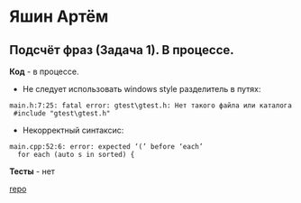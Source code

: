 # Яшин Артём

## Подсчёт фраз (Задача 1). В процессе.

**Код** - в процессе.

- Не следует использовать windows style разделитель в путях:
```
main.h:7:25: fatal error: gtest\gtest.h: Нет такого файла или каталога
 #include "gtest\gtest.h"
```
- Некорректный синтаксис:
```
main.cpp:52:6: error: expected ‘(’ before ‘each’
  for each (auto s in sorted) {
```

**Тесты** - нет

[repo](https://bitbucket.org/yashin_oop/nsu_oop)
